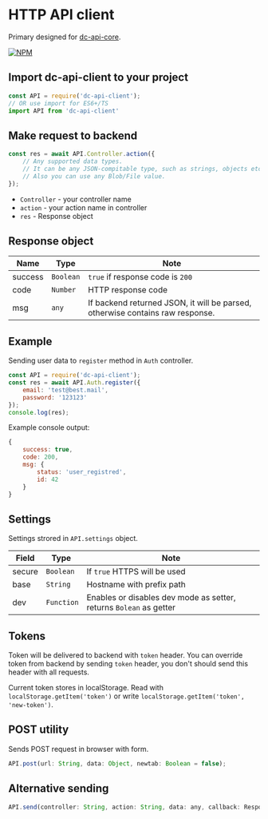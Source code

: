 # HTTP API client

Primary designed for [dc-api-core](https://github.com/DimaCrafter/dc-api-core).

[![NPM](https://nodei.co/npm/dc-api-client.png)](https://npmjs.com/package/dc-api-client)

## Import dc-api-client to your project

```js
const API = require('dc-api-client');
// OR use import for ES6+/TS
import API from 'dc-api-client'
```

## Make request to backend

```js
const res = await API.Controller.action({
    // Any supported data types.
    // It can be any JSON-compitable type, such as strings, objects etc.
    // Also you can use any Blob/File value.
});
```

* `Controller` - your controller name
* `action` - your action name in controller
* `res` - Response object

## Response object

| Name    | Type      | Note                                                                          |
|---------|-----------|-------------------------------------------------------------------------------|
| success | `Boolean` | `true` if response code is `200`                                              |
| code    | `Number`  | HTTP response code                                                            |
| msg     | `any`     | If backend returned JSON, it will be parsed, otherwise contains raw response. |

## Example

Sending user data to `register` method in `Auth` controller.

```js
const API = require('dc-api-client');
const res = await API.Auth.register({
    email: 'test@best.mail',
    password: '123123'
});
console.log(res);
```

Example console output:

```js
{
    success: true,
    code: 200,
    msg: {
        status: 'user_registred',
        id: 42
    }
}
```

## Settings

Settings strored in `API.settings` object.

| Field  | Type       | Note                                                               |
|--------|------------|--------------------------------------------------------------------|
| secure | `Boolean`  | If `true` HTTPS will be used                                       |
| base   | `String`   | Hostname with prefix path                                          |
| dev    | `Function` | Enables or disables dev mode as setter, returns `Bolean` as getter |

## Tokens

Token will be delivered to backend with `token` header.
You can override token from backend by sending `token` header,
you don't should send this header with all requests.

Current token stores in localStorage. Read with `localStorage.getItem('token')`
or write `localStorage.getItem('token', 'new-token')`.

## POST utility

Sends POST request in browser with form.

```js
API.post(url: String, data: Object, newtab: Boolean = false);
```

## Alternative sending

```js
API.send(controller: String, action: String, data: any, callback: Response => void);
```
